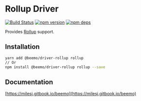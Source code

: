 # Rollup Driver

[![Build Status](https://github.com/beemojs/beemo/workflows/Build/badge.svg)](https://github.com/beemojs/beemo/actions?query=branch%3Amaster)
[![npm version](https://badge.fury.io/js/%40beemo%2Fdriver-rollup.svg)](https://www.npmjs.com/package/@beemo/driver-rollup)
[![npm deps](https://david-dm.org/beemojs/beemo.svg?path=packages/driver-rollup)](https://www.npmjs.com/package/@beemo/driver-rollup)

Provides [Rollup](https://github.com/rollup/rollup) support.

## Installation

```bash
yarn add @beemo/driver-rollup rollup
// Or
npm install @beemo/driver-rollup rollup --save
```

## Documentation

[https://milesj.gitbook.io/beemo](https://milesj.gitbook.io/beemo)

